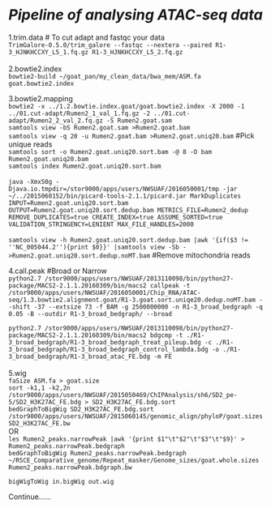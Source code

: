 ***Pipeline of analysing ATAC-seq data***    
=============================================   

1.trim.data    # To cut adapt and fastqc your data    
`TrimGalore-0.5.0/trim_galore --fastqc --nextera --paired R1-3_HJNKHCCXY_L5_1.fq.gz R1-3_HJNKHCCXY_L5_2.fq.gz`    
</br> 
2.bowtie2.index     
`bowtie2-build ~/goat_pan/my_clean_data/bwa_mem/ASM.fa goat.bowtie2.index`    

3.bowtie2.mapping   
`bowtie2 -x ../1.2.bowtie.index.goat/goat.bowtie2.index -X 2000 -1 ../01.cut-adapt/Rumen2_1_val_1.fq.gz -2 ../01.cut-adapt/Rumen2_2_val_2.fq.gz -S Rumen2.goat.sam`   
`samtools view -bS Rumen2.goat.sam >Rumen2.goat.bam`    
`samtools view -q 20 -u Rumen2.goat.bam >Rumen2.goat.uniq20.bam`  #Pick unique reads    
`samtools sort -o Rumen2.goat.uniq20.sort.bam -@ 8 -O bam Rumen2.goat.uniq20.bam`     
`samtools index Rumen2.goat.uniq20.sort.bam`    
</br> 
`java -Xmx50g -Djava.io.tmpdir=/stor9000/apps/users/NWSUAF/2016050001/tmp -jar ~/../2015060152/bin/picard-tools-2.1.1/picard.jar MarkDuplicates INPUT=Rumen2.goat.uniq20.sort.bam OUTPUT=Rumen2.goat.uniq20.sort.dedup.bam METRICS_FILE=Rumen2_dedup REMOVE_DUPLICATES=true CREATE_INDEX=true ASSUME_SORTED=true VALIDATION_STRINGENCY=LENIENT MAX_FILE_HANDLES=2000`   
</br> 
`samtools view -h Rumen2.goat.uniq20.sort.dedup.bam |awk '{if($3 != ''NC_005044.2''){print $0}}' |samtools view -Sb - >Rumen2.goat.uniq20.sort.dedup.noMT.bam`  #Remove mitochondria reads     

4.call.peak   #Broad or Narrow  
`python2.7 /stor9000/apps/users/NWSUAF/2013110098/bin/python27-package/MACS2-2.1.1.20160309/bin/macs2 callpeak -t /stor9000/apps/users/NWSUAF/2016050001/Chip_RNA/ATAC-seq/1.3.bowtie2.alignment.goat/R1-3.goat.sort.uniqe20.dedup.noMT.bam --shift -37 --extsize 73 -f BAM -g 2500000000 -n R1-3_broad_bedgraph -q 0.05 -B --outdir R1-3_broad_bedgraph/ --broad`    

`python2.7 /stor9000/apps/users/NWSUAF/2013110098/bin/python27-package/MACS2-2.1.1.20160309/bin/macs2 bdgcmp -t ./R1-3_broad_bedgraph/R1-3_broad_bedgraph_treat_pileup.bdg -c ./R1-3_broad_bedgraph/R1-3_broad_bedgraph_control_lambda.bdg -o ./R1-3_broad_bedgraph/R1-3_broad_atac_FE.bdg -m FE`   
</br> 
5.wig    
 `faSize ASM.fa > goat.size`    
`sort -k1,1 -k2,2n /stor9000/apps/users/NWSUAF/2015050469/ChIPAnalysis/sh6/SD2_pe-5/SD2_H3K27AC_FE.bdg > SD2_H3K27AC_FE.bdg.sort`   
`bedGraphToBigWig SD2_H3K27AC_FE.bdg.sort /stor9000/apps/users/NWSUAF/2015060145/genomic_align/phyloP/goat.sizes SD2_H3K27AC_FE.bw`  
OR  
`les Rumen2_peaks.narrowPeak |awk '{print $1"\t"$2"\t"$3"\t"$9}' > Rumen2_peaks.narrowPeak.bedgraph`    
`bedGraphToBigWig Rumen2_peaks.narrowPeak.bedgraph ~/RSCE_Comparative_genome/Repeat_masker/Genome_sizes/goat.whole.sizes Rumen2_peaks.narrowPeak.bdgraph.bw`    

`bigWigToWig in.bigWig out.wig`   

Continue……  
